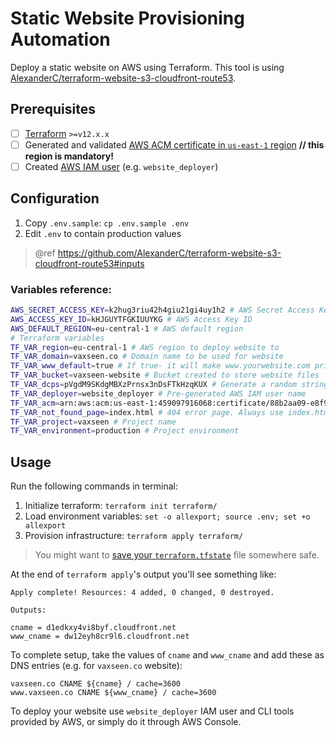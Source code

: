 # Static Website Provisioning Automation

Deploy a static website on AWS using Terraform. This tool is using [AlexanderC/terraform-website-s3-cloudfront-route53](https://github.com/AlexanderC/terraform-website-s3-cloudfront-route53#inputs).

## Prerequisites

- [ ] [Terraform](https://www.terraform.io) `>=v12.x.x`
- [ ] Generated and validated [AWS ACM certificate in `us-east-1` region](https://console.aws.amazon.com/acm/home?region=us-east-1) **// this region is mandatory!**
- [ ] Created [AWS IAM user](https://console.aws.amazon.com/iam/home) (e.g. `website_deployer`)

## Configuration

1. Copy `.env.sample`: `cp .env.sample .env`
2. Edit `.env` to contain production values

> @ref https://github.com/AlexanderC/terraform-website-s3-cloudfront-route53#inputs

### Variables reference:

```bash
AWS_SECRET_ACCESS_KEY=k2hug3riu42h4giu21gi4uy1h2 # AWS Secret Access Key
AWS_ACCESS_KEY_ID=kHJGUYTFGKIUUYKG # AWS Access Key ID
AWS_DEFAULT_REGION=eu-central-1 # AWS default region
# Terraform variables
TF_VAR_region=eu-central-1 # AWS region to deploy website to
TF_VAR_domain=vaxseen.co # Domain name to be used for website
TF_VAR_www_default=true # If true- it will make www.yourwebsite.com primarily used and yourwebsite.com redirected to www.yourwebsite.com
TF_VAR_bucket=vaxseen-website # Bucket created to store website files
TF_VAR_dcps=pVgdM9SKdgMBXzPrnsx3nDsFTkHzqKUX # Generate a random string and insert it here
TF_VAR_deployer=website_deployer # Pre-generated AWS IAM user name
TF_VAR_acm=arn:aws:acm:us-east-1:459097916068:certificate/88b2aa09-e8f9-47d1-9f40-aaef2595f493 # Pre-generated AWS ACM certificate ARN
TF_VAR_not_found_page=index.html # 404 error page. Always use index.html to make SPAs working properly
TF_VAR_project=vaxseen # Project name
TF_VAR_environment=production # Project environment
```

## Usage

Run the following commands in terminal:

1. Initialize terraform: `terraform init terraform/`
2. Load environment variables: `set -o allexport; source .env; set +o allexport`
3. Provision infrastructure: `terraform apply terraform/`

> You might want to [save your `terraform.tfstate`](https://www.terraform.io/docs/state/purpose.html) file somewhere safe.

At the end of `terraform apply`'s output you'll see something like:

```
Apply complete! Resources: 4 added, 0 changed, 0 destroyed.

Outputs:

cname = d1edkxy4vi8byf.cloudfront.net
www_cname = dw12eyh8cr9l6.cloudfront.net
```

To complete setup, take the values of `cname` and `www_cname` and add these as DNS entries (e.g. for `vaxseen.co` website):

```
vaxseen.co CNAME ${cname} / cache=3600
www.vaxseen.co CNAME ${www_cname} / cache=3600
```

To deploy your website use `website_deployer` IAM user and CLI tools provided by AWS, or simply do it through AWS Console.
